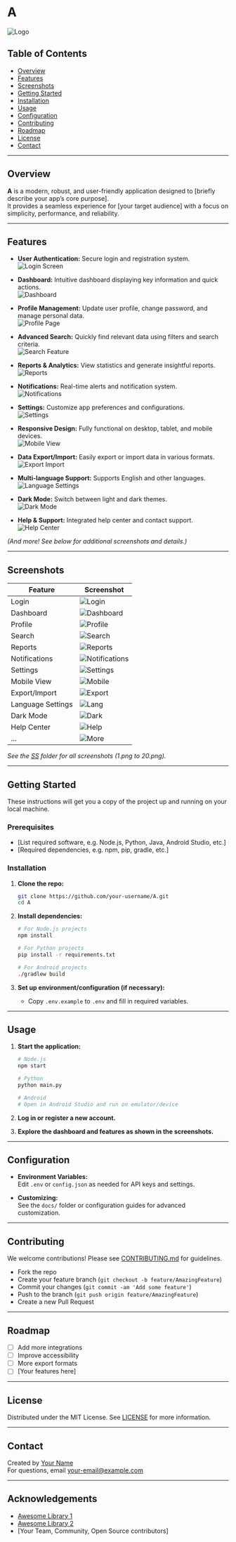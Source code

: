 # A

![Logo](SS/1.png) <!-- Replace with your logo or main screenshot if you like -->

## Table of Contents

- [Overview](#overview)
- [Features](#features)
- [Screenshots](#screenshots)
- [Getting Started](#getting-started)
- [Installation](#installation)
- [Usage](#usage)
- [Configuration](#configuration)
- [Contributing](#contributing)
- [Roadmap](#roadmap)
- [License](#license)
- [Contact](#contact)

---

## Overview

**A** is a modern, robust, and user-friendly application designed to [briefly describe your app’s core purpose].  
It provides a seamless experience for [your target audience] with a focus on simplicity, performance, and reliability.

---

## Features

- **User Authentication:** Secure login and registration system.  
  ![Login Screen](SS/2.png)

- **Dashboard:** Intuitive dashboard displaying key information and quick actions.  
  ![Dashboard](SS/3.png)

- **Profile Management:** Update user profile, change password, and manage personal data.  
  ![Profile Page](SS/4.png)

- **Advanced Search:** Quickly find relevant data using filters and search criteria.  
  ![Search Feature](SS/5.png)

- **Reports & Analytics:** View statistics and generate insightful reports.  
  ![Reports](SS/6.png)

- **Notifications:** Real-time alerts and notification system.  
  ![Notifications](SS/7.png)

- **Settings:** Customize app preferences and configurations.  
  ![Settings](SS/8.png)

- **Responsive Design:** Fully functional on desktop, tablet, and mobile devices.  
  ![Mobile View](SS/9.png)

- **Data Export/Import:** Easily export or import data in various formats.  
  ![Export Import](SS/10.png)

- **Multi-language Support:** Supports English and other languages.  
  ![Language Settings](SS/11.png)

- **Dark Mode:** Switch between light and dark themes.  
  ![Dark Mode](SS/12.png)

- **Help & Support:** Integrated help center and contact support.  
  ![Help Center](SS/13.png)

*(And more! See below for additional screenshots and details.)*

---

## Screenshots

| Feature                   | Screenshot                |
|---------------------------|---------------------------|
| Login                     | ![Login](SS/2.png)        |
| Dashboard                 | ![Dashboard](SS/3.png)    |
| Profile                   | ![Profile](SS/4.png)      |
| Search                    | ![Search](SS/5.png)       |
| Reports                   | ![Reports](SS/6.png)      |
| Notifications             | ![Notifications](SS/7.png)|
| Settings                  | ![Settings](SS/8.png)     |
| Mobile View               | ![Mobile](SS/9.png)       |
| Export/Import             | ![Export](SS/10.png)      |
| Language Settings         | ![Lang](SS/11.png)        |
| Dark Mode                 | ![Dark](SS/12.png)        |
| Help Center               | ![Help](SS/13.png)        |
| ...                       | ![More](SS/14.png)        |

*See the [SS](SS) folder for all screenshots (1.png to 20.png).*

---

## Getting Started

These instructions will get you a copy of the project up and running on your local machine.

### Prerequisites

- [List required software, e.g. Node.js, Python, Java, Android Studio, etc.]
- [Required dependencies, e.g. npm, pip, gradle, etc.]

### Installation

1. **Clone the repo:**
   ```bash
   git clone https://github.com/your-username/A.git
   cd A
   ```

2. **Install dependencies:**
   ```bash
   # For Node.js projects
   npm install

   # For Python projects
   pip install -r requirements.txt

   # For Android projects
   ./gradlew build
   ```

3. **Set up environment/configuration (if necessary):**
   - Copy `.env.example` to `.env` and fill in required variables.

---

## Usage

1. **Start the application:**
   ```bash
   # Node.js
   npm start

   # Python
   python main.py

   # Android
   # Open in Android Studio and run on emulator/device
   ```

2. **Log in or register a new account.**
3. **Explore the dashboard and features as shown in the screenshots.**

---

## Configuration

- **Environment Variables:**  
  Edit `.env` or `config.json` as needed for API keys and settings.

- **Customizing:**  
  See the `docs/` folder or configuration guides for advanced customization.

---

## Contributing

We welcome contributions! Please see [CONTRIBUTING.md](CONTRIBUTING.md) for guidelines.

- Fork the repo
- Create your feature branch (`git checkout -b feature/AmazingFeature`)
- Commit your changes (`git commit -am 'Add some feature'`)
- Push to the branch (`git push origin feature/AmazingFeature`)
- Create a new Pull Request

---

## Roadmap

- [ ] Add more integrations
- [ ] Improve accessibility
- [ ] More export formats
- [ ] [Your features here]

---

## License

Distributed under the MIT License. See [LICENSE](LICENSE) for more information.

---

## Contact

Created by [Your Name](https://github.com/your-username)  
For questions, email [your-email@example.com](mailto:your-email@example.com)

---

## Acknowledgements

- [Awesome Library 1](https://github.com/...)
- [Awesome Library 2](https://github.com/...)
- [Your Team, Community, Open Source contributors]

